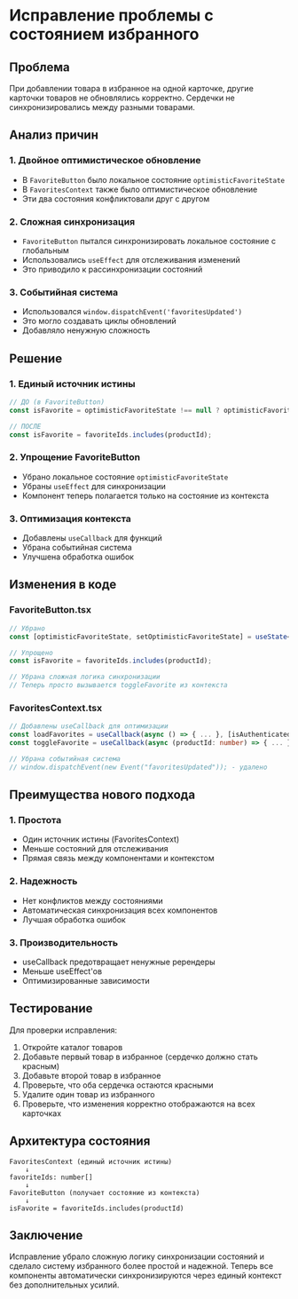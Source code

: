 # Исправление проблемы с состоянием избранного

## Проблема

При добавлении товара в избранное на одной карточке, другие карточки товаров не обновлялись корректно. Сердечки не синхронизировались между разными товарами.

## Анализ причин

### 1. Двойное оптимистическое обновление
- В `FavoriteButton` было локальное состояние `optimisticFavoriteState`
- В `FavoritesContext` также было оптимистическое обновление
- Эти два состояния конфликтовали друг с другом

### 2. Сложная синхронизация
- `FavoriteButton` пытался синхронизировать локальное состояние с глобальным
- Использовались `useEffect` для отслеживания изменений
- Это приводило к рассинхронизации состояний

### 3. Событийная система
- Использовался `window.dispatchEvent('favoritesUpdated')`
- Это могло создавать циклы обновлений
- Добавляло ненужную сложность

## Решение

### 1. Единый источник истины
```typescript
// ДО (в FavoriteButton)
const isFavorite = optimisticFavoriteState !== null ? optimisticFavoriteState : favoriteIds.includes(productId);

// ПОСЛЕ
const isFavorite = favoriteIds.includes(productId);
```

### 2. Упрощение FavoriteButton
- Убрано локальное состояние `optimisticFavoriteState`
- Убраны `useEffect` для синхронизации
- Компонент теперь полагается только на состояние из контекста

### 3. Оптимизация контекста
- Добавлены `useCallback` для функций
- Убрана событийная система
- Улучшена обработка ошибок

## Изменения в коде

### FavoriteButton.tsx
```typescript
// Убрано
const [optimisticFavoriteState, setOptimisticFavoriteState] = useState<boolean | null>(null);

// Упрощено
const isFavorite = favoriteIds.includes(productId);

// Убрана сложная логика синхронизации
// Теперь просто вызывается toggleFavorite из контекста
```

### FavoritesContext.tsx
```typescript
// Добавлены useCallback для оптимизации
const loadFavorites = useCallback(async () => { ... }, [isAuthenticated, user?.tg_id, authLoading]);
const toggleFavorite = useCallback(async (productId: number) => { ... }, [favoriteIds, user?.tg_id]);

// Убрана событийная система
// window.dispatchEvent(new Event("favoritesUpdated")); - удалено
```

## Преимущества нового подхода

### 1. Простота
- Один источник истины (FavoritesContext)
- Меньше состояний для отслеживания
- Прямая связь между компонентами и контекстом

### 2. Надежность
- Нет конфликтов между состояниями
- Автоматическая синхронизация всех компонентов
- Лучшая обработка ошибок

### 3. Производительность
- useCallback предотвращает ненужные ререндеры
- Меньше useEffect'ов
- Оптимизированные зависимости

## Тестирование

Для проверки исправления:

1. Откройте каталог товаров
2. Добавьте первый товар в избранное (сердечко должно стать красным)
3. Добавьте второй товар в избранное
4. Проверьте, что оба сердечка остаются красными
5. Удалите один товар из избранного
6. Проверьте, что изменения корректно отображаются на всех карточках

## Архитектура состояния

```
FavoritesContext (единый источник истины)
    ↓
favoriteIds: number[]
    ↓
FavoriteButton (получает состояние из контекста)
    ↓
isFavorite = favoriteIds.includes(productId)
```

## Заключение

Исправление убрало сложную логику синхронизации состояний и сделало систему избранного более простой и надежной. Теперь все компоненты автоматически синхронизируются через единый контекст без дополнительных усилий. 